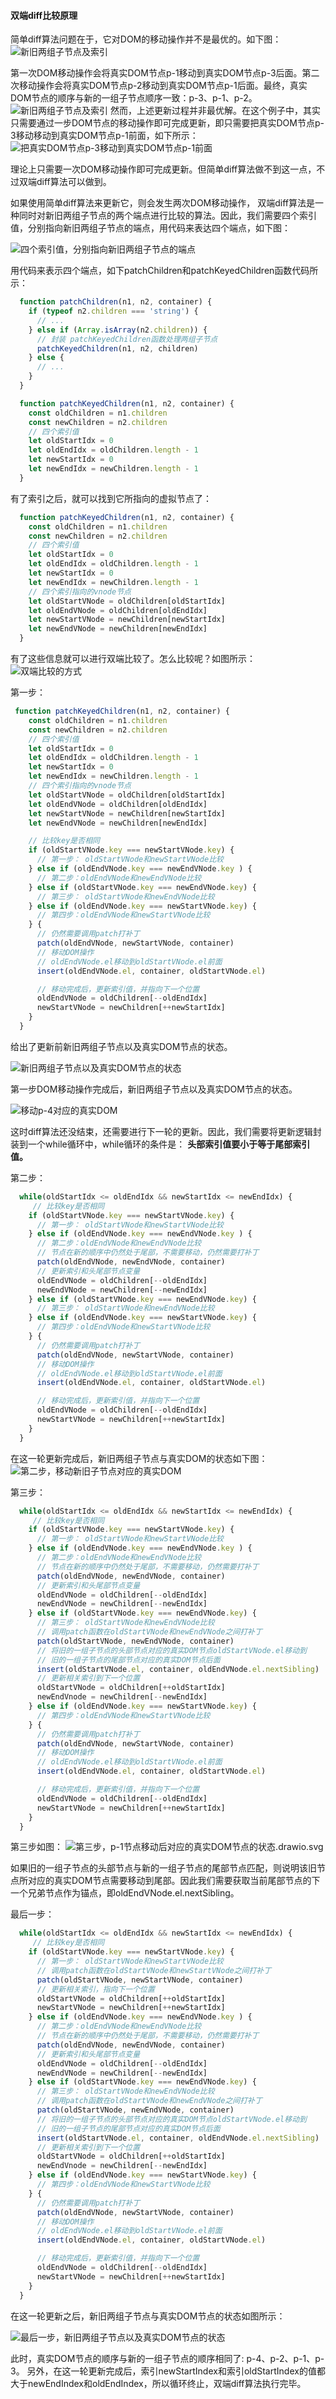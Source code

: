 #### 双端diff比较原理
简单diff算法问题在于，它对DOM的移动操作并不是最优的。如下图：
![新旧两组子节点及索引](../../../images/新旧两组子节点及索引.drawio.svg '新旧两组子节点及索引')

第一次DOM移动操作会将真实DOM节点p-1移动到真实DOM节点p-3后面。第二次移动操作会将真实DOM节点p-2移动到真实DOM节点p-1后面。最终，真实DOM节点的顺序与新的一组子节点顺序一致：p-3、p-1、p-2。
![新旧两组子节点及索引](../../../images/把节点p-2对应的真实DOM移动到节点p-1对应的真实DOM后面.drawio.svg '两次DOM移动操作完成更新')
然而，上述更新过程并非最优解。在这个例子中，其实只需要通过一步DOM节点的移动操作即可完成更新，即只需要把真实DOM节点p-3移动移动到真实DOM节点p-1前面，如下所示：
![把真实DOM节点p-3移动到真实DOM节点p-1前面](../../../images/把真实DOM节点p-3移动到真实DOM节点p-1前面.drawio.svg '把真实DOM节点p-3移动到真实DOM节点p-1前面')

理论上只需要一次DOM移动操作即可完成更新。但简单diff算法做不到这一点，不过双端diff算法可以做到。

如果使用简单diff算法来更新它，则会发生两次DOM移动操作，
双端diff算法是一种同时对新旧两组子节点的两个端点进行比较的算法。因此，我们需要四个索引值，分别指向新旧两组子节点的端点，用代码来表达四个端点，如下图：

![四个索引值，分别指向新旧两组子节点的端点](../../../images/四个索引值，分别指向新旧两组子节点的端点.drawio.svg '四个索引值，分别指向新旧两组子节点的端点')

用代码来表示四个端点，如下patchChildren和patchKeyedChildren函数代码所示：

```js
  function patchChildren(n1, n2, container) {
    if (typeof n2.children === 'string') {
      // ...
    } else if (Array.isArray(n2.children)) {
      // 封装 patchKeyedChildren函数处理两组子节点
      patchKeyedChildren(n1, n2, children)
    } else {
      // ...
    }
  }

  function patchKeyedChildren(n1, n2, container) {
    const oldChildren = n1.children
    const newChildren = n2.children
    // 四个索引值
    let oldStartIdx = 0
    let oldEndIdx = oldChildren.length - 1
    let newStartIdx = 0
    let newEndIdx = newChildren.length - 1
  }
```

有了索引之后，就可以找到它所指向的虚拟节点了：

```js
  function patchKeyedChildren(n1, n2, container) {
    const oldChildren = n1.children
    const newChildren = n2.children
    // 四个索引值
    let oldStartIdx = 0
    let oldEndIdx = oldChildren.length - 1
    let newStartIdx = 0
    let newEndIdx = newChildren.length - 1
    // 四个索引指向的vnode节点
    let oldStartVNode = oldChildren[oldStartIdx]
    let oldEndVNode = oldChildren[oldEndIdx]
    let newStartVNode = newChildren[newStartIdx]
    let newEndVNode = newChildren[newEndIdx]
  }
```

有了这些信息就可以进行双端比较了。怎么比较呢？如图所示：
![双端比较的方式](../../../images/双端比较的方式.drawio.svg '双端比较的方式')

第一步：

```js
 function patchKeyedChildren(n1, n2, container) {
    const oldChildren = n1.children
    const newChildren = n2.children
    // 四个索引值
    let oldStartIdx = 0
    let oldEndIdx = oldChildren.length - 1
    let newStartIdx = 0
    let newEndIdx = newChildren.length - 1
    // 四个索引指向的vnode节点
    let oldStartVNode = oldChildren[oldStartIdx]
    let oldEndVNode = oldChildren[oldEndIdx]
    let newStartVNode = newChildren[newStartIdx]
    let newEndVNode = newChildren[newEndIdx]

    // 比较key是否相同
    if (oldStartVNode.key === newStartVNode.key) {
      // 第一步： oldStartVNode和newStartVNode比较
    } else if (oldEndVNode.key === newEndVNode.key ) {
      // 第二步：oldEndVNode和newEndVNode比较
    } else if (oldStartVNode.key === newEndVNode.key) {
      // 第三步： oldStartVNode和newEndVNode比较
    } else if (oldEndVNode.key === newStartVNode.key) {
      // 第四步：oldEndVNode和newStartVNode比较
    } {
      // 仍然需要调用patch打补丁
      patch(oldEndVNode, newStartVNode, container)
      // 移动DOM操作
      // oldEndVNode.el移动到oldStartVNode.el前面
      insert(oldEndVNode.el, container, oldStartVNode.el)

      // 移动完成后，更新索引值，并指向下一个位置
      oldEndVNode = oldChildren[--oldEndIdx]
      newStartVNode = newChildren[++newStartIdx]
    }
  }
```

给出了更新前新旧两组子节点以及真实DOM节点的状态。

![新旧两组子节点以及真实DOM节点的状态](../../../images/新旧两组子节点以及真实DOM节点的状态.drawio.svg '新旧两组子节点以及真实DOM节点的状态')

第一步DOM移动操作完成后，新旧两组子节点以及真实DOM节点的状态。

![移动p-4对应的真实DOM](../../../images/移动p-4对应的真实DOM.drawio.svg '移动p-4对应的真实DOM')


这时diff算法还没结束，还需要进行下一轮的更新。因此，我们需要将更新逻辑封装到一个while循环中，while循环的条件是： __头部索引值要小于等于尾部索引值。__

第二步：

```js
  while(oldStartIdx <= oldEndIdx && newStartIdx <= newEndIdx) {
     // 比较key是否相同
    if (oldStartVNode.key === newStartVNode.key) {
      // 第一步： oldStartVNode和newStartVNode比较
    } else if (oldEndVNode.key === newEndVNode.key ) {
      // 第二步：oldEndVNode和newEndVNode比较
      // 节点在新的顺序中仍然处于尾部，不需要移动，仍然需要打补丁
      patch(oldEndVNode, newEndVNode, container)
      // 更新索引和头尾部节点变量
      oldEndVNode = oldChildren[--oldEndIdx]
      newEndVNode = newChildren[--newEndIdx]
    } else if (oldStartVNode.key === newEndVNode.key) {
      // 第三步： oldStartVNode和newEndVNode比较
    } else if (oldEndVNode.key === newStartVNode.key) {
      // 第四步：oldEndVNode和newStartVNode比较
    } {
      // 仍然需要调用patch打补丁
      patch(oldEndVNode, newStartVNode, container)
      // 移动DOM操作
      // oldEndVNode.el移动到oldStartVNode.el前面
      insert(oldEndVNode.el, container, oldStartVNode.el)

      // 移动完成后，更新索引值，并指向下一个位置
      oldEndVNode = oldChildren[--oldEndIdx]
      newStartVNode = newChildren[++newStartIdx]
    }
  }
```

在这一轮更新完成后，新旧两组子节点与真实DOM的状态如下图：
![第二步，移动新旧子节点对应的真实DOM](../../../images/第二步，移动新旧子节点对应的真实DOM.drawio.svg '第二步，移动新旧子节点对应的真实DOM')

第三步：

```js
  while(oldStartIdx <= oldEndIdx && newStartIdx <= newEndIdx) {
     // 比较key是否相同
    if (oldStartVNode.key === newStartVNode.key) {
      // 第一步： oldStartVNode和newStartVNode比较
    } else if (oldEndVNode.key === newEndVNode.key ) {
      // 第二步：oldEndVNode和newEndVNode比较
      // 节点在新的顺序中仍然处于尾部，不需要移动，仍然需要打补丁
      patch(oldEndVNode, newEndVNode, container)
      // 更新索引和头尾部节点变量
      oldEndVNode = oldChildren[--oldEndIdx]
      newEndVNode = newChildren[--newEndIdx]
    } else if (oldStartVNode.key === newEndVNode.key) {
      // 第三步： oldStartVNode和newEndVNode比较
      // 调用patch函数在oldStartVNode和newEndVNode之间打补丁
      patch(oldStartVNode, newEndVNode, container)
      // 将旧的一组子节点的头部节点对应的真实DOM节点oldStartVNode.el移动到
      // 旧的一组子节点的尾部节点对应的真实DOM节点后面
      insert(oldStartVNode.el, container, oldEndVNode.el.nextSibling)
      // 更新相关索引到下一个位置
      oldStartVNode = oldChildren[++oldStartIdx]
      newEndVnode = newChildren[--newEndIdx]
    } else if (oldEndVNode.key === newStartVNode.key) {
      // 第四步：oldEndVNode和newStartVNode比较
    } {
      // 仍然需要调用patch打补丁
      patch(oldEndVNode, newStartVNode, container)
      // 移动DOM操作
      // oldEndVNode.el移动到oldStartVNode.el前面
      insert(oldEndVNode.el, container, oldStartVNode.el)

      // 移动完成后，更新索引值，并指向下一个位置
      oldEndVNode = oldChildren[--oldEndIdx]
      newStartVNode = newChildren[++newStartIdx]
    }
  }
```

第三步如图：
![第三步，p-1节点移动后对应的真实DOM节点的状态.drawio.svg](../../../images/第三步，p-1节点移动后对应的真实DOM节点的状态.drawio.svg '第三步，p-1节点移动后对应的真实DOM节点的状态')

如果旧的一组子节点的头部节点与新的一组子节点的尾部节点匹配，则说明该旧节点所对应的真实DOM节点需要移动到尾部。因此我们需要获取当前尾部节点的下一个兄弟节点作为锚点，即oldEndVNode.el.nextSibling。

最后一步：

```js
  while(oldStartIdx <= oldEndIdx && newStartIdx <= newEndIdx) {
     // 比较key是否相同
    if (oldStartVNode.key === newStartVNode.key) {
      // 第一步： oldStartVNode和newStartVNode比较
      // 调用patch函数在oldStartVNode和newStartVNode之间打补丁
      patch(oldStartVNode, newStartVNode, container)
      // 更新相关索引，指向下一个位置
      oldStartVNode = oldChildren[++oldStartIdx]
      newStartVNode = newChildren[++newStartIdx]
    } else if (oldEndVNode.key === newEndVNode.key ) {
      // 第二步：oldEndVNode和newEndVNode比较
      // 节点在新的顺序中仍然处于尾部，不需要移动，仍然需要打补丁
      patch(oldEndVNode, newEndVNode, container)
      // 更新索引和头尾部节点变量
      oldEndVNode = oldChildren[--oldEndIdx]
      newEndVNode = newChildren[--newEndIdx]
    } else if (oldStartVNode.key === newEndVNode.key) {
      // 第三步： oldStartVNode和newEndVNode比较
      // 调用patch函数在oldStartVNode和newEndVNode之间打补丁
      patch(oldStartVNode, newEndVNode, container)
      // 将旧的一组子节点的头部节点对应的真实DOM节点oldStartVNode.el移动到
      // 旧的一组子节点的尾部节点对应的真实DOM节点后面
      insert(oldStartVNode.el, container, oldEndVNode.el.nextSibling)
      // 更新相关索引到下一个位置
      oldStartVNode = oldChildren[++oldStartIdx]
      newEndVnode = newChildren[--newEndIdx]
    } else if (oldEndVNode.key === newStartVNode.key) {
      // 第四步：oldEndVNode和newStartVNode比较
    } {
      // 仍然需要调用patch打补丁
      patch(oldEndVNode, newStartVNode, container)
      // 移动DOM操作
      // oldEndVNode.el移动到oldStartVNode.el前面
      insert(oldEndVNode.el, container, oldStartVNode.el)

      // 移动完成后，更新索引值，并指向下一个位置
      oldEndVNode = oldChildren[--oldEndIdx]
      newStartVNode = newChildren[++newStartIdx]
    }
  }
```

在这一轮更新之后，新旧两组子节点与真实DOM节点的状态如图所示：

![最后一步，新旧两组子节点以及真实DOM节点的状态](../../../images/最后一步，新旧两组子节点以及真实DOM节点的状态.drawio.svg '最后一步，新旧两组子节点以及真实DOM节点的状态')

此时，真实DOM节点的顺序与新的一组子节点的顺序相同了: p-4、p-2、p-1、p-3。 另外，在这一轮更新完成后，索引newStartIndex和索引oldStartIndex的值都大于newEndIndex和oldEndIndex，所以循环终止，双端diff算法执行完毕。